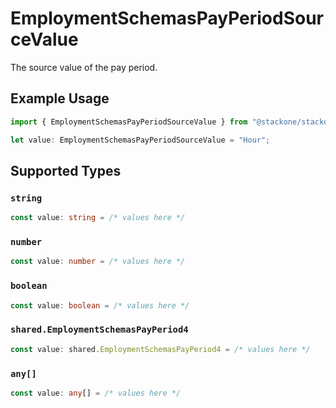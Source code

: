 # EmploymentSchemasPayPeriodSourceValue

The source value of the pay period.

## Example Usage

```typescript
import { EmploymentSchemasPayPeriodSourceValue } from "@stackone/stackone-client-ts/sdk/models/shared";

let value: EmploymentSchemasPayPeriodSourceValue = "Hour";
```

## Supported Types

### `string`

```typescript
const value: string = /* values here */
```

### `number`

```typescript
const value: number = /* values here */
```

### `boolean`

```typescript
const value: boolean = /* values here */
```

### `shared.EmploymentSchemasPayPeriod4`

```typescript
const value: shared.EmploymentSchemasPayPeriod4 = /* values here */
```

### `any[]`

```typescript
const value: any[] = /* values here */
```

